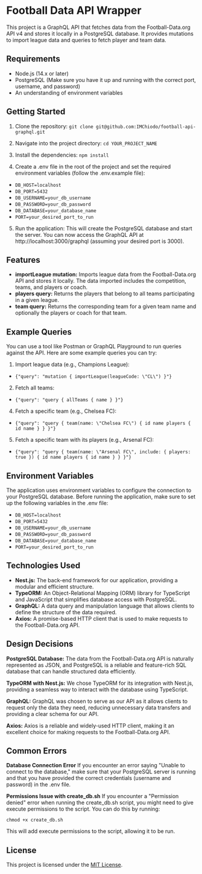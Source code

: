 # Football Data API Wrapper

This project is a GraphQL API that fetches data from the Football-Data.org API v4 and stores it locally in a PostgreSQL database. It provides mutations to import league data and queries to fetch player and team data.

## Requirements

- Node.js (14.x or later)
- PostgreSQL (Make sure you have it up and running with the correct port, username, and password)
- An understanding of environment variables

## Getting Started

1. Clone the repository:
   `git clone git@github.com:IMChiodo/football-api-graphql.git`
2. Navigate into the project directory:
   `cd YOUR_PROJECT_NAME`

3. Install the dependencies:
   `npm install`

4. Create a .env file in the root of the project and set the required environment variables (follow the .env.example file):
-   `DB_HOST=localhost`
-   `DB_PORT=5432`
-   `DB_USERNAME=your_db_username`
-   `DB_PASSWORD=your_db_password`
-   `DB_DATABASE=your_database_name`
-   `PORT=your_desired_port_to_run`

5. Run the application:
   This will create the PostgreSQL database and start the server. You can now access the GraphQL API at http://localhost:3000/graphql (assuming your desired port is 3000).

## Features

- **importLeague mutation:** Imports league data from the Football-Data.org API and stores it locally. The data imported includes the competition, teams, and players or coach.
- **players query:** Returns the players that belong to all teams participating in a given league.
- **team query:** Returns the corresponding team for a given team name and optionally the players or coach for that team.

## Example Queries

You can use a tool like Postman or GraphQL Playground to run queries against the API. Here are some example queries you can try:

1. Import league data (e.g., Champions League):

-   `{"query": "mutation { importLeague(leagueCode: \"CL\") }"}`

2. Fetch all teams:
-   `{"query": "query { allTeams { name } }"}`

4. Fetch a specific team (e.g., Chelsea FC):
-   `{"query": "query { team(name: \"Chelsea FC\") { id name players { id name } } }"}`

5. Fetch a specific team with its players (e.g., Arsenal FC):
-   `{"query": "query { team(name: \"Arsenal FC\", include: { players: true }) { id name players { id name } } }"}`

## Environment Variables

The application uses environment variables to configure the connection to your PostgreSQL database. Before running the application, make sure to set up the following variables in the .env file:
-   `DB_HOST=localhost`
-   `DB_PORT=5432`
-   `DB_USERNAME=your_db_username`
-   `DB_PASSWORD=your_db_password`
-   `DB_DATABASE=your_database_name`
-   `PORT=your_desired_port_to_run`

## Technologies Used

- **Nest.js:** The back-end framework for our application, providing a modular and efficient structure.
- **TypeORM:** An Object-Relational Mapping (ORM) library for TypeScript and JavaScript that simplifies database access with PostgreSQL.
- **GraphQL:** A data query and manipulation language that allows clients to define the structure of the data required.
- **Axios:** A promise-based HTTP client that is used to make requests to the Football-Data.org API.

## Design Decisions

**PostgreSQL Database:** The data from the Football-Data.org API is naturally represented as JSON, and PostgreSQL is a reliable and feature-rich SQL database that can handle structured data efficiently.

**TypeORM with Nest.js:** We chose TypeORM for its integration with Nest.js, providing a seamless way to interact with the database using TypeScript.

**GraphQL:** GraphQL was chosen to serve as our API as it allows clients to request only the data they need, reducing unnecessary data transfers and providing a clear schema for our API.

**Axios:** Axios is a reliable and widely-used HTTP client, making it an excellent choice for making requests to the Football-Data.org API.

## Common Errors

**Database Connection Error**
If you encounter an error saying "Unable to connect to the database," make sure that your PostgreSQL server is running and that you have provided the correct credentials (username and password) in the .env file.

**Permissions Issue with create_db.sh**
If you encounter a "Permission denied" error when running the create_db.sh script, you might need to give execute permissions to the script. You can do this by running:

`chmod +x create_db.sh`

This will add execute permissions to the script, allowing it to be run.

## License

This project is licensed under the [MIT License](https://opensource.org/license/mit/).
